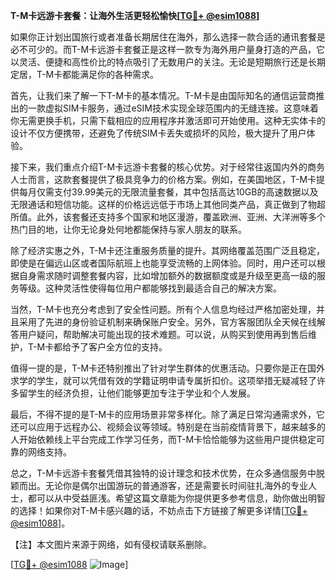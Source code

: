 **T-M卡远游卡套餐：让海外生活更轻松愉快[[TG💪+ @esim1088](https://t.me/s/esim1088)]**

如果你正计划出国旅行或者准备长期居住在海外，那么选择一款合适的通讯套餐是必不可少的。而T-M卡远游卡套餐正是这样一款专为海外用户量身打造的产品，它以灵活、便捷和高性价比的特点吸引了无数用户的关注。无论是短期旅行还是长期定居，T-M卡都能满足你的各种需求。

首先，让我们来了解一下T-M卡的基本情况。T-M卡是由国际知名的通信运营商推出的一款虚拟SIM卡服务，通过eSIM技术实现全球范围内的无缝连接。这意味着你无需更换手机，只需下载相应的应用程序并激活即可开始使用。这种无实体卡的设计不仅方便携带，还避免了传统SIM卡丢失或损坏的风险，极大提升了用户体验。

接下来，我们重点介绍T-M卡远游卡套餐的核心优势。对于经常往返国内外的商务人士而言，这款套餐提供了极具竞争力的价格方案。例如，在美国地区，T-M卡提供每月仅需支付39.99美元的无限流量套餐，其中包括高达10GB的高速数据以及无限通话和短信功能。这样的价格远远低于市场上其他同类产品，真正做到了物超所值。此外，该套餐还支持多个国家和地区漫游，覆盖欧洲、亚洲、大洋洲等多个热门目的地，让你无论身处何地都能保持与家人朋友的联系。

除了经济实惠之外，T-M卡还注重服务质量的提升。其网络覆盖范围广泛且稳定，即使是在偏远山区或者国际航班上也能享受流畅的上网体验。同时，用户还可以根据自身需求随时调整套餐内容，比如增加额外的数据额度或是升级至更高一级的服务等级。这种灵活性使得每位用户都能够找到最适合自己的解决方案。

当然，T-M卡也充分考虑到了安全性问题。所有个人信息均经过严格加密处理，并且采用了先进的身份验证机制来确保账户安全。另外，官方客服团队全天候在线解答用户疑问，帮助解决可能出现的技术难题。可以说，从购买到使用再到售后维护，T-M卡都给予了客户全方位的支持。

值得一提的是，T-M卡还特别推出了针对学生群体的优惠活动。只要你是正在国外求学的学生，就可以凭借有效的学籍证明申请专属折扣价。这项举措无疑减轻了许多留学生的经济负担，让他们能够更加专注于学业和个人发展。

最后，不得不提的是T-M卡的应用场景非常多样化。除了满足日常沟通需求外，它还可以应用于远程办公、视频会议等领域。特别是在当前疫情背景下，越来越多的人开始依赖线上平台完成工作学习任务，而T-M卡恰恰能够为这些用户提供稳定可靠的网络支持。

总之，T-M卡远游卡套餐凭借其独特的设计理念和技术优势，在众多通信服务中脱颖而出。无论你是偶尔出国游玩的普通游客，还是需要长时间驻扎海外的专业人士，都可以从中受益匪浅。希望这篇文章能为你提供更多参考信息，助你做出明智的选择！如果你对T-M卡感兴趣的话，不妨点击下方链接了解更多详情[[TG💪+ @esim1088](https://t.me/s/esim1088)]。

【注】本文图片来源于网络，如有侵权请联系删除。

[[TG💪+ @esim1088](https://t.me/s/esim1088) ![Image](https://i.postimg.cc/4NQfJmqS/Snipaste-2025-05-13-00-14-12.png)]